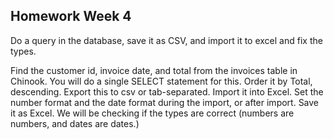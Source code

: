## Homework Week 4


Do a query in the database, save it as CSV, and import it to excel and fix the types.

Find the customer id, invoice date, and total from the invoices table in Chinook. You will do a single SELECT statement for this. Order it by Total, descending. Export this to csv or tab-separated.  Import it into Excel. Set the number format and the date format during the import, or after import.  Save it as Excel.  We will be checking if the types are correct (numbers are numbers, and dates are dates.)
